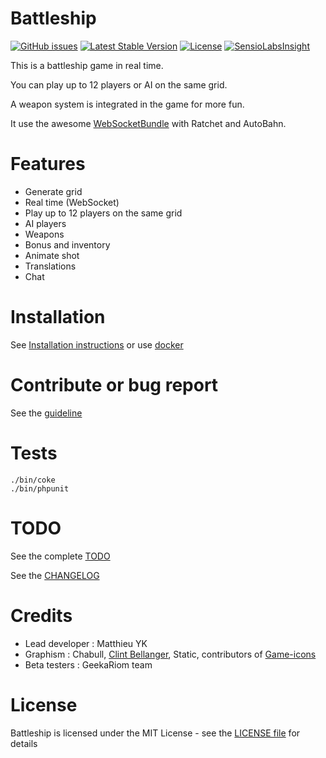 Battleship
==========

[![GitHub issues](https://img.shields.io/github/issues/matthieuy/battleship.svg)](https://github.com/matthieuy/battleship/issues)
[![Latest Stable Version](https://poser.pugx.org/matthieuy/battleship/v/stable)](https://packagist.org/packages/matthieuy/battleship)
[![License](https://poser.pugx.org/matthieuy/battleship/license)](https://packagist.org/packages/matthieuy/battleship)
[![SensioLabsInsight](https://insight.sensiolabs.com/projects/5a177132-6c18-4b78-a45e-5e9de1f7d2f3/mini.png)](https://insight.sensiolabs.com/projects/5a177132-6c18-4b78-a45e-5e9de1f7d2f3)

This is a battleship game in real time.

You can play up to 12 players or AI on the same grid.

A weapon system is integrated in the game for more fun.

It use the awesome [WebSocketBundle](https://github.com/GeniusesOfSymfony/WebSocketBundle) with Ratchet and AutoBahn.


Features
========

- Generate grid
- Real time (WebSocket)
- Play up to 12 players on the same grid
- AI players
- Weapons
- Bonus and inventory
- Animate shot
- Translations
- Chat


Installation
============

See [Installation instructions](app/Resources/docs/install.md) or use [docker](app/Resources/docs/docker.md)


Contribute or bug report
========================

See the [guideline](CONTRIBUTING.md)


Tests
=====

```shell
./bin/coke
./bin/phpunit
```


TODO
====

See the complete [TODO](TODO.md)

See the [CHANGELOG](CHANGELOG.md)

Credits
=======

- Lead developer : Matthieu YK
- Graphism : Chabull, [Clint Bellanger](http://clintbellanger.net/), Static, contributors of [Game-icons](http://game-icons.net/)
- Beta testers : GeekaRiom team


License
=======

Battleship is licensed under the MIT License - see the [LICENSE file](LICENSE) for details
